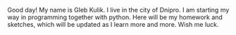 Good day!
My name is Gleb Kulik.
I live in the city of Dnipro.
I am starting my way in programming together with python.
Here will be my homework and sketches, which will be updated as I learn more and more.
Wish me luck.
